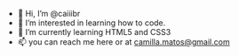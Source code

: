 - 👋 Hi, I’m @caiiibr 
- 👀 I’m interested in learning how to code.
- 🌱 I’m currently learning HTML5 and CSS3
- 📫 you can reach me here or at camilla.matos@gmail.com

<!---
caiiibr/caiiibr is a ✨ special ✨ repository because its `README.md` (this file) appears on your GitHub profile.
You can click the Preview link to take a look at your changes.
--->
